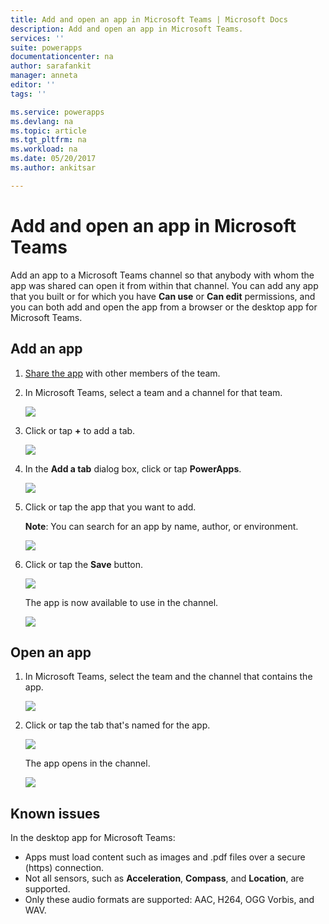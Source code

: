```yaml
---
title: Add and open an app in Microsoft Teams | Microsoft Docs
description: Add and open an app in Microsoft Teams.
services: ''
suite: powerapps
documentationcenter: na
author: sarafankit
manager: anneta
editor: ''
tags: ''

ms.service: powerapps
ms.devlang: na
ms.topic: article
ms.tgt_pltfrm: na
ms.workload: na
ms.date: 05/20/2017
ms.author: ankitsar

---
```

# Add and open an app in Microsoft Teams
Add an app to a Microsoft Teams channel so that anybody with whom the app was shared can open it from within that channel. You can add any app that you built or for which you have **Can use** or **Can edit** permissions, and you can both add and open the app from a browser or the desktop app for Microsoft Teams.

## Add an app
1. [Share the app](share-app.md) with other members of the team.
2. In Microsoft Teams, select a team and a channel for that team.
   
    ![](./media/open-app-embedded-in-teams/teams-select-channel.png)
3. Click or tap **+** to add a tab.
   
    ![](./media/open-app-embedded-in-teams/teams-add-tab.png)
4. In the **Add a tab** dialog box, click or tap **PowerApps**.
   
    ![](./media/open-app-embedded-in-teams/add-a-tab.png)
5. Click or tap the app that you want to add.
   
    **Note**: You can search for an app by name, author, or environment.
   
    ![](./media/open-app-embedded-in-teams/select-an-app.png)
6. Click or tap the **Save** button.
   
    ![](./media/open-app-embedded-in-teams/save-tab.png)
   
    The app is now available to use in the channel.
   
    ![](./media/open-app-embedded-in-teams/app-in-channel.png)

## Open an app
1. In Microsoft Teams, select the team and the channel that contains the app.
   
    ![](./media/open-app-embedded-in-teams/teams-select-channel.png)
2. Click or tap the tab that's named for the app.
   
    ![](./media/open-app-embedded-in-teams/open-tab.png)
   
    The app opens in the channel.
   
    ![](./media/open-app-embedded-in-teams/app-in-channel.png)

## Known issues
In the desktop app for Microsoft Teams:

* Apps must load content such as images and .pdf files over a secure (https) connection.
* Not all sensors, such as **Acceleration**, **Compass**, and **Location**, are supported.
* Only these audio formats are supported: AAC, H264, OGG Vorbis, and WAV.


